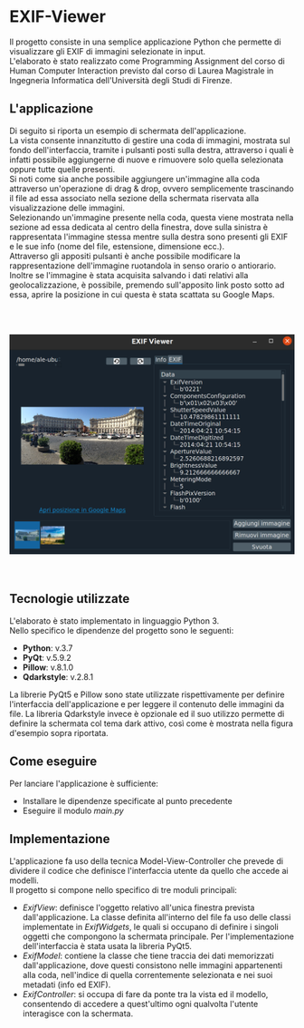 # EXIF-Viewer

Il progetto consiste in una semplice applicazione Python che permette di visualizzare gli EXIF di immagini selezionate in input.<br>
L'elaborato è stato realizzato come Programming Assignment del corso di Human Computer Interaction previsto dal corso di Laurea Magistrale in Ingegneria Informatica dell'Università degli Studi di Firenze.

<h2>L'applicazione</h2>
Di seguito si riporta un esempio di schermata dell'applicazione.<br>
La vista consente innanzitutto di gestire una coda di immagini, mostrata sul fondo dell'interfaccia, tramite i pulsanti posti sulla destra, attraverso i quali è infatti possibile aggiungerne di nuove e rimuovere solo quella selezionata oppure tutte quelle presenti.<br>
Si noti come sia anche possibile aggiungere un'immagine alla coda attraverso un'operazione di drag & drop, ovvero semplicemente trascinando il file ad essa associato nella sezione della schermata riservata alla visualizzazione delle immagini.<br>
Selezionando un'immagine presente nella coda, questa viene mostrata nella sezione ad essa dedicata al centro della finestra, dove sulla sinistra è rappresentata
l'immagine stessa mentre sulla destra sono presenti gli EXIF e le sue info (nome del file, estensione, dimensione ecc.).<br>
Attraverso gli appositi pulsanti è anche possibile modificare la rappresentazione dell'immagine ruotandola in senso orario o antiorario.<br>
Inoltre se l'immagine è stata acquisita salvando i dati relativi alla geolocalizzazione, è possibile, premendo sull'apposito link
posto sotto ad essa, aprire la posizione in cui questa è stata scattata su Google Maps.

<br><br>
<div align="center">
    <img src="screen/exif_viewer_screen.png" width="800px"></img> 
</div>
<br><br>

<h2>Tecnologie utilizzate</h2>
L'elaborato è stato implementato in linguaggio Python 3.<br>
Nello specifico le dipendenze del progetto sono le seguenti:
<ul>
    <li><b>Python</b>: v.3.7</li>
    <li><b>PyQt</b>: v.5.9.2</li>    
    <li><b>Pillow</b>: v.8.1.0</li>    
    <li><b>Qdarkstyle</b>: v.2.8.1</li>
</ul>
La librerie PyQt5 e Pillow sono state utilizzate rispettivamente per definire l'interfaccia dell'applicazione e per leggere il contenuto delle immagini da file.
La libreria Qdarkstyle invece è opzionale ed il suo utilizzo permette di definire la schermata col tema dark attivo, così come è mostrata nella figura d'esempio sopra riportata.

<h2>Come eseguire</h2>
Per lanciare l'applicazione è sufficiente:
<ul>
    <li>Installare le dipendenze specificate al punto precedente </li>
    <li>Eseguire il modulo <em>main.py</em> </li>    
</ul>

<h2>Implementazione</h2>
L'applicazione fa uso della tecnica Model-View-Controller che prevede di dividere il codice che definisce l'interfaccia utente da quello che accede ai modelli.<br>
Il progetto si compone nello specifico di tre moduli principali:
<ul>
    <li><em>ExifView</em>: definisce l'oggetto relativo all'unica finestra prevista dall'applicazione. La classe definita all'interno del file fa uso delle classi 
    implementate in <em>ExifWidgets</em>, le quali si occupano di definire i singoli oggetti che compongono la schermata principale. Per l'implementazione dell'interfaccia è stata usata la libreria PyQt5.</li>
    <li><em>ExifModel</em>: contiene la classe che tiene traccia dei dati memorizzati dall'applicazione, dove questi consistono nelle immagini appartenenti alla coda, nell'indice di quella correntemente selezionata e nei suoi metadati (info ed EXIF). </li>
    <li><em>ExifController</em>: si occupa di fare da ponte tra la vista ed il modello, consentendo di accedere a quest'ultimo ogni qualvolta l'utente interagisce con la schermata.</li>
</ul>
